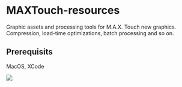 # MAXTouch-resources

Graphic assets and processing tools for M.A.X. Touch new graphics. Compression, load-time optimizations, batch processing and so on.

## Prerequisits
MacOS, XCode

![](http://deadbrains.io/ingym/resources/dark_frontier_small.jpg)

